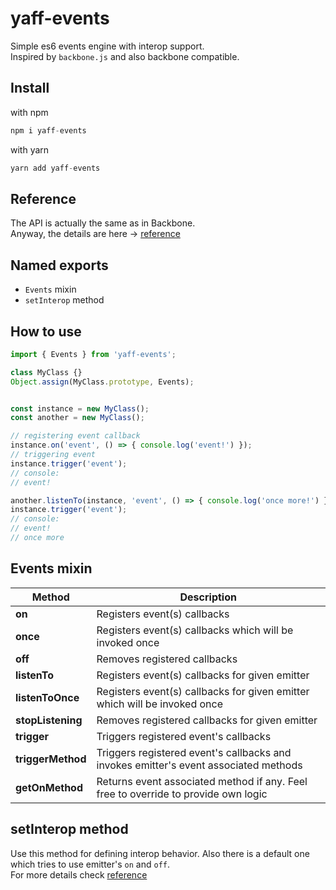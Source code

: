 # yaff-events

Simple es6 events engine with interop support.  
Inspired by `backbone.js` and also backbone compatible.

## Install

with npm

```javascript
npm i yaff-events
```

with yarn

```javascript
yarn add yaff-events
```

## Reference

The API is actually the same as in Backbone.  
Anyway, the details are here -> [reference](reference.md)

## Named exports

- `Events` mixin
- `setInterop` method

## How to use

```javascript
import { Events } from 'yaff-events';

class MyClass {}
Object.assign(MyClass.prototype, Events);


const instance = new MyClass();
const another = new MyClass();

// registering event callback
instance.on('event', () => { console.log('event!') });
// triggering event
instance.trigger('event');
// console:
// event!

another.listenTo(instance, 'event', () => { console.log('once more!') })
instance.trigger('event');
// console:
// event!
// once more
```

## Events mixin

| Method            | Description                                                                          |
| ----------------- | ------------------------------------------------------------------------------------ |
| **on**            | Registers event(s) callbacks                                                         |
| **once**          | Registers event(s) callbacks which will be invoked once                              |
| **off**           | Removes registered callbacks                                                         |
| **listenTo**      | Registers event(s) callbacks for given emitter                                       |
| **listenToOnce**  | Registers event(s) callbacks for given emitter which will be invoked once            |
| **stopListening** | Removes registered callbacks for given emitter                                       |
| **trigger**       | Triggers registered event's callbacks                                                |
| **triggerMethod** | Triggers registered event's callbacks and invokes emitter's event associated methods |
| **getOnMethod**   | Returns event associated method if any. Feel free to override to provide own logic   |

## setInterop method

Use this method for defining interop behavior.
Also there is a default one which tries to use emitter's `on` and `off`.  
For more details check [reference](reference.md)
